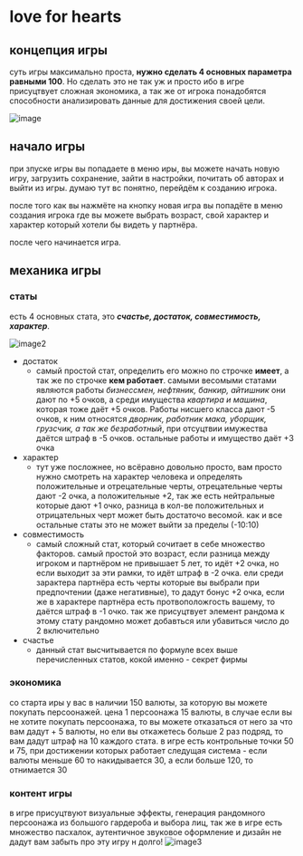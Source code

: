 # love for hearts
## концепция игры
суть игры максимально проста, **нужно сделать 4 основных параметра 
равными 100**. Но сделать это не так уж и просто ибо в игре присуцтвует
сложная экономика, а так же от игрока понадобятся способности 
анализировать данные для достижения своей цели.

![image](https://vk.com/public192531183?z=photo-192531183_457239025%2Fwall-192531183_9)
## начало игры
при зпуске игры вы попадаете в меню иры, вы можете начать новую игру,
загрузить сохранение, зайти в настройки, почитать об авторах и
выйти из игры. думаю тут вс понятно, перейдём к созданию игрока.

после того как вы нажмёте на кнопку новая игра вы попадёте в меню создания
игрока где вы можете выбрать возраст, свой характер и характер который
хотели бы видеть у партнёра.

после чего начинается игра.
## механика игры
### статы
есть 4 основных стата, это **_счастье, достаток, совместимость,
 характер_**.
 
![image2](https://vk.com/public192531183?z=photo-192531183_457239028%2Falbum-192531183_00%2Frev)

* достаток
   * самый простой стат, определить его можно по строчке **имеет**, 
    а так же по строчке **кем работает**. самыми весомыми статами 
    являются работы _бизнессмен, нефтяник, банкир, айтишник_ они
    дают по +5 очков, а среди имущества _квартира и машина_, которая
    тоже даёт +5 очков. Работы нисшего класса дают -5 очков, к ним
    относятся _дворник, работник мака, уборщик, грузсчик, а так же
    безработный_, при отсуцтвии имужества даётся штраф в -5 очков.
    остальные работы и имущество даёт +3 очка
* характер
   * тут уже посложнее, но всёравно довольно просто, вам просто нужно
   смотреть на характер человека и определять положительные и 
   отрецательные черты, отрецательные черты дают -2 очка, а положительные
   +2, так же есть нейтральные которые дают +1 очко, разница в кол-ве
   положительных и отрицательных черт может быть достаточо весомой.
   как и все остальные статы это не может выйти за пределы (-10:10)
* совместимость
   * самый сложный стат, который сочитает в себе множество факторов.
   самый простой это возраст, если разница между игроком и партнёром
   не привышает 5 лет, то идёт +2 очка, но если выходит за эти рамки,
   то идёт штраф в -2 очка. ели среди зарактера партнёра есть 
   черты которые вы выбрали при предпочтении (даже негативные), то 
   дадут бонус +2 очка, если же в характере партнёра есть протвоположгость
   вашему, то даётся штраф в -1 очко. так же присуцтвует элемент рандома 
   к этому стату рандомно может добавться или убавиться число до 2 включительно
* счастье
   * данный стат высчитывается по формуле всех выше перечисленных статов,
   кокой именно - секрет фирмы
### экономика
со старта иры у вас в наличии 150 валюты, за которую вы можете покупать 
персоонажей. цена 1 персоонажа 15 валюты, в случае если вы не хотите покупать
персоонажа, то вы можете отказаться от него за что вам дадут + 5 валюты,
но ели вы откажетесь больше 2 раз подряд, то вам дадут штраф на 10 каждого
стата. в игре есть контрольные точки 50 и 75, при достижении которых
работает следущая система - если валюты меньше 60 
то накидывается 30, а если больше 120, то отнимается 30
### контент игры
в игре присуцтвуют визуальные эффекты, генерация рандомного персоонажа
из большого гардероба и выбора лиц, так же в игре есть множество пасхалок,
аутентичное звуковое оформление и дизайн не дадут вам забыть про эту игру
н долго!
![image3](https://vk.com/public192531183?z=photo-192531183_457239026%2Fwall-192531183_9)

